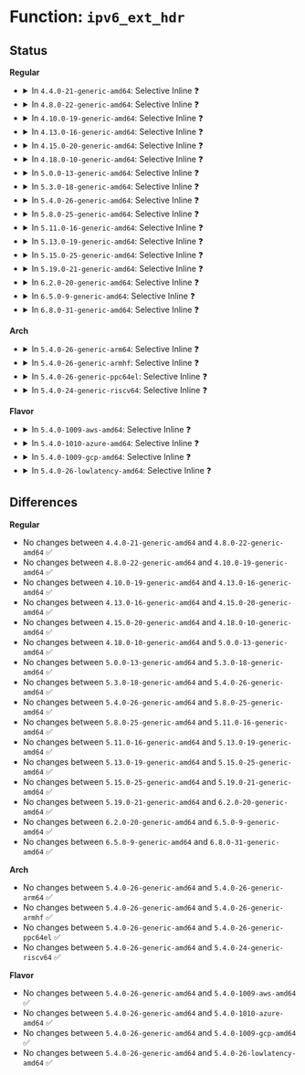 # Function: <code>ipv6_ext_hdr</code>

## Status
<b>Regular</b>
<ul>
<li>
<details>
<summary>In <code>4.4.0-21-generic-amd64</code>: Selective Inline ❓</summary>

```c
bool ipv6_ext_hdr(u8 nexthdr)
```

```json
{
  "name": "ipv6_ext_hdr",
  "collision_type": "Unique Global",
  "inline_type": "Selective",
  "funcs": [
    {
      "addr": 18446744071587232448,
      "name": "ipv6_ext_hdr",
      "external": true,
      "loc": "net/ipv6/exthdrs_core.c:12",
      "file": "net/ipv6/exthdrs_core.c",
      "inline": "not declared, inlined",
      "caller_inline": [
        "net/ipv6/exthdrs_core.c:ipv6_skip_exthdr",
        "net/ipv6/exthdrs_core.c:ipv6_find_hdr",
        "net/ipv6/exthdrs_core.c:ipv6_find_hdr"
      ],
      "caller_func": [
        "net/ipv6/ip6_output.c:ip6_forward",
        "net/ipv6/ip6_input.c:ip6_mc_input",
        "net/ipv6/icmp.c:icmpv6_notify"
      ]
    }
  ],
  "symbols": [
    {
      "addr": 18446744071587232448,
      "name": "ipv6_ext_hdr",
      "section": ".text",
      "bind": "STB_GLOBAL",
      "size": 37
    }
  ]
}
```
</details>
</li>
<li>
<details>
<summary>In <code>4.8.0-22-generic-amd64</code>: Selective Inline ❓</summary>

```c
bool ipv6_ext_hdr(u8 nexthdr)
```

```json
{
  "name": "ipv6_ext_hdr",
  "collision_type": "Unique Global",
  "inline_type": "Selective",
  "funcs": [
    {
      "addr": 18446744071587698460,
      "name": "ipv6_ext_hdr",
      "external": true,
      "loc": "net/ipv6/exthdrs_core.c:12",
      "file": "net/ipv6/exthdrs_core.c",
      "inline": "not declared, inlined",
      "caller_inline": [
        "net/ipv6/exthdrs_core.c:ipv6_find_hdr",
        "net/ipv6/exthdrs_core.c:ipv6_find_hdr",
        "net/ipv6/exthdrs_core.c:ipv6_skip_exthdr"
      ],
      "caller_func": [
        "net/ipv6/ip6_output.c:ip6_forward",
        "net/ipv6/ip6_input.c:ip6_mc_input",
        "net/ipv6/icmp.c:icmpv6_notify"
      ]
    }
  ],
  "symbols": [
    {
      "addr": 18446744071587697008,
      "name": "ipv6_ext_hdr",
      "section": ".text",
      "bind": "STB_GLOBAL",
      "size": 41
    }
  ]
}
```
</details>
</li>
<li>
<details>
<summary>In <code>4.10.0-19-generic-amd64</code>: Selective Inline ❓</summary>

```c
bool ipv6_ext_hdr(u8 nexthdr)
```

```json
{
  "name": "ipv6_ext_hdr",
  "collision_type": "Unique Global",
  "inline_type": "Selective",
  "funcs": [
    {
      "addr": 18446744071587912812,
      "name": "ipv6_ext_hdr",
      "external": true,
      "loc": "net/ipv6/exthdrs_core.c:12",
      "file": "net/ipv6/exthdrs_core.c",
      "inline": "not declared, inlined",
      "caller_inline": [
        "net/ipv6/exthdrs_core.c:ipv6_find_hdr",
        "net/ipv6/exthdrs_core.c:ipv6_find_hdr",
        "net/ipv6/exthdrs_core.c:ipv6_skip_exthdr"
      ],
      "caller_func": [
        "net/ipv6/ip6_output.c:ip6_forward",
        "net/ipv6/ip6_input.c:ip6_mc_input",
        "net/ipv6/icmp.c:icmpv6_notify"
      ]
    }
  ],
  "symbols": [
    {
      "addr": 18446744071587911360,
      "name": "ipv6_ext_hdr",
      "section": ".text",
      "bind": "STB_GLOBAL",
      "size": 41
    }
  ]
}
```
</details>
</li>
<li>
<details>
<summary>In <code>4.13.0-16-generic-amd64</code>: Selective Inline ❓</summary>

```c
bool ipv6_ext_hdr(u8 nexthdr)
```

```json
{
  "name": "ipv6_ext_hdr",
  "collision_type": "Unique Global",
  "inline_type": "Selective",
  "funcs": [
    {
      "addr": 18446744071588071119,
      "name": "ipv6_ext_hdr",
      "external": true,
      "loc": "net/ipv6/exthdrs_core.c:12",
      "file": "net/ipv6/exthdrs_core.c",
      "inline": "not declared, inlined",
      "caller_inline": [
        "net/ipv6/exthdrs_core.c:ipv6_find_hdr",
        "net/ipv6/exthdrs_core.c:ipv6_find_hdr",
        "net/ipv6/exthdrs_core.c:ipv6_skip_exthdr"
      ],
      "caller_func": [
        "net/ipv6/ip6_output.c:ip6_forward",
        "net/ipv6/ip6_input.c:ip6_mc_input",
        "net/ipv6/icmp.c:icmpv6_notify"
      ]
    }
  ],
  "symbols": [
    {
      "addr": 18446744071588069712,
      "name": "ipv6_ext_hdr",
      "section": ".text",
      "bind": "STB_GLOBAL",
      "size": 37
    }
  ]
}
```
</details>
</li>
<li>
<details>
<summary>In <code>4.15.0-20-generic-amd64</code>: Selective Inline ❓</summary>

```c
bool ipv6_ext_hdr(u8 nexthdr)
```

```json
{
  "name": "ipv6_ext_hdr",
  "collision_type": "Unique Global",
  "inline_type": "Selective",
  "funcs": [
    {
      "addr": 18446744071588615295,
      "name": "ipv6_ext_hdr",
      "external": true,
      "loc": "net/ipv6/exthdrs_core.c:12",
      "file": "net/ipv6/exthdrs_core.c",
      "inline": "not declared, inlined",
      "caller_inline": [
        "net/ipv6/exthdrs_core.c:ipv6_find_hdr",
        "net/ipv6/exthdrs_core.c:ipv6_find_hdr",
        "net/ipv6/exthdrs_core.c:ipv6_skip_exthdr"
      ],
      "caller_func": [
        "net/ipv6/ip6_output.c:ip6_forward",
        "net/ipv6/ip6_input.c:ip6_mc_input",
        "net/ipv6/icmp.c:icmpv6_notify"
      ]
    }
  ],
  "symbols": [
    {
      "addr": 18446744071588613888,
      "name": "ipv6_ext_hdr",
      "section": ".text",
      "bind": "STB_GLOBAL",
      "size": 37
    }
  ]
}
```
</details>
</li>
<li>
<details>
<summary>In <code>4.18.0-10-generic-amd64</code>: Selective Inline ❓</summary>

```c
bool ipv6_ext_hdr(u8 nexthdr)
```

```json
{
  "name": "ipv6_ext_hdr",
  "collision_type": "Unique Global",
  "inline_type": "Selective",
  "funcs": [
    {
      "addr": 18446744071588981291,
      "name": "ipv6_ext_hdr",
      "external": true,
      "loc": "net/ipv6/exthdrs_core.c:12",
      "file": "net/ipv6/exthdrs_core.c",
      "inline": "not declared, inlined",
      "caller_inline": [
        "net/ipv6/exthdrs_core.c:ipv6_find_hdr",
        "net/ipv6/exthdrs_core.c:ipv6_find_hdr",
        "net/ipv6/exthdrs_core.c:ipv6_skip_exthdr"
      ],
      "caller_func": [
        "net/ipv6/ip6_output.c:ip6_forward",
        "net/ipv6/ip6_input.c:ip6_mc_input",
        "net/ipv6/icmp.c:icmpv6_notify"
      ]
    }
  ],
  "symbols": [
    {
      "addr": 18446744071588979840,
      "name": "ipv6_ext_hdr",
      "section": ".text",
      "bind": "STB_GLOBAL",
      "size": 37
    }
  ]
}
```
</details>
</li>
<li>
<details>
<summary>In <code>5.0.0-13-generic-amd64</code>: Selective Inline ❓</summary>

```c
bool ipv6_ext_hdr(u8 nexthdr)
```

```json
{
  "name": "ipv6_ext_hdr",
  "collision_type": "Unique Global",
  "inline_type": "Selective",
  "funcs": [
    {
      "addr": 18446744071589205264,
      "name": "ipv6_ext_hdr",
      "external": true,
      "loc": "net/ipv6/exthdrs_core.c:12",
      "file": "net/ipv6/exthdrs_core.c",
      "inline": "not declared, inlined",
      "caller_inline": [
        "net/ipv6/exthdrs_core.c:ipv6_find_hdr",
        "net/ipv6/exthdrs_core.c:ipv6_find_hdr",
        "net/ipv6/exthdrs_core.c:ipv6_skip_exthdr"
      ],
      "caller_func": [
        "net/ipv6/ip6_output.c:ip6_forward",
        "net/ipv6/ip6_input.c:ip6_mc_input",
        "net/ipv6/icmp.c:icmpv6_notify"
      ]
    }
  ],
  "symbols": [
    {
      "addr": 18446744071589203856,
      "name": "ipv6_ext_hdr",
      "section": ".text",
      "bind": "STB_GLOBAL",
      "size": 37
    }
  ]
}
```
</details>
</li>
<li>
<details>
<summary>In <code>5.3.0-18-generic-amd64</code>: Selective Inline ❓</summary>

```c
bool ipv6_ext_hdr(u8 nexthdr)
```

```json
{
  "name": "ipv6_ext_hdr",
  "collision_type": "Unique Global",
  "inline_type": "Selective",
  "funcs": [
    {
      "addr": 18446744071589659321,
      "name": "ipv6_ext_hdr",
      "external": true,
      "loc": "net/ipv6/exthdrs_core.c:13",
      "file": "net/ipv6/exthdrs_core.c",
      "inline": "not declared, inlined",
      "caller_inline": [
        "net/ipv6/exthdrs_core.c:ipv6_find_hdr",
        "net/ipv6/exthdrs_core.c:ipv6_find_hdr",
        "net/ipv6/exthdrs_core.c:ipv6_skip_exthdr"
      ],
      "caller_func": [
        "net/ipv6/ip6_output.c:ip6_forward",
        "net/ipv6/ip6_input.c:ip6_mc_input",
        "net/ipv6/icmp.c:icmpv6_notify"
      ]
    }
  ],
  "symbols": [
    {
      "addr": 18446744071589657920,
      "name": "ipv6_ext_hdr",
      "section": ".text",
      "bind": "STB_GLOBAL",
      "size": 37
    }
  ]
}
```
</details>
</li>
<li>
<details>
<summary>In <code>5.4.0-26-generic-amd64</code>: Selective Inline ❓</summary>

```c
bool ipv6_ext_hdr(u8 nexthdr)
```

```json
{
  "name": "ipv6_ext_hdr",
  "collision_type": "Unique Global",
  "inline_type": "Selective",
  "funcs": [
    {
      "addr": 18446744071589883639,
      "name": "ipv6_ext_hdr",
      "external": true,
      "loc": "net/ipv6/exthdrs_core.c:13",
      "file": "net/ipv6/exthdrs_core.c",
      "inline": "not declared, inlined",
      "caller_inline": [
        "net/ipv6/exthdrs_core.c:ipv6_find_hdr",
        "net/ipv6/exthdrs_core.c:ipv6_find_hdr",
        "net/ipv6/exthdrs_core.c:ipv6_skip_exthdr"
      ],
      "caller_func": [
        "net/ipv6/ip6_output.c:ip6_forward",
        "net/ipv6/ip6_input.c:ip6_mc_input",
        "net/ipv6/icmp.c:icmpv6_notify"
      ]
    }
  ],
  "symbols": [
    {
      "addr": 18446744071589882256,
      "name": "ipv6_ext_hdr",
      "section": ".text",
      "bind": "STB_GLOBAL",
      "size": 37
    }
  ]
}
```
</details>
</li>
<li>
<details>
<summary>In <code>5.8.0-25-generic-amd64</code>: Selective Inline ❓</summary>

```c
bool ipv6_ext_hdr(u8 nexthdr)
```

```json
{
  "name": "ipv6_ext_hdr",
  "collision_type": "Unique Global",
  "inline_type": "Selective",
  "funcs": [
    {
      "addr": 18446744071590912423,
      "name": "ipv6_ext_hdr",
      "external": true,
      "loc": "net/ipv6/exthdrs_core.c:13",
      "file": "net/ipv6/exthdrs_core.c",
      "inline": "not declared, inlined",
      "caller_inline": [
        "net/ipv6/exthdrs_core.c:ipv6_find_hdr",
        "net/ipv6/exthdrs_core.c:ipv6_find_hdr",
        "net/ipv6/exthdrs_core.c:ipv6_skip_exthdr"
      ],
      "caller_func": [
        "net/ipv6/ip6_output.c:ip6_forward_proxy_check",
        "net/ipv6/ip6_input.c:ip6_mc_input",
        "net/ipv6/icmp.c:icmpv6_notify"
      ]
    }
  ],
  "symbols": [
    {
      "addr": 18446744071590911040,
      "name": "ipv6_ext_hdr",
      "section": ".text",
      "bind": "STB_GLOBAL",
      "size": 37
    }
  ]
}
```
</details>
</li>
<li>
<details>
<summary>In <code>5.11.0-16-generic-amd64</code>: Selective Inline ❓</summary>

```c
bool ipv6_ext_hdr(u8 nexthdr)
```

```json
{
  "name": "ipv6_ext_hdr",
  "collision_type": "Unique Global",
  "inline_type": "Selective",
  "funcs": [
    {
      "addr": 18446744071590975639,
      "name": "ipv6_ext_hdr",
      "external": true,
      "loc": "net/ipv6/exthdrs_core.c:13",
      "file": "net/ipv6/exthdrs_core.c",
      "inline": "not declared, inlined",
      "caller_inline": [
        "net/ipv6/exthdrs_core.c:ipv6_find_hdr",
        "net/ipv6/exthdrs_core.c:ipv6_find_hdr",
        "net/ipv6/exthdrs_core.c:ipv6_skip_exthdr"
      ],
      "caller_func": [
        "net/ipv6/ip6_output.c:ip6_forward_proxy_check",
        "net/ipv6/ip6_input.c:ip6_mc_input",
        "net/ipv6/icmp.c:icmpv6_notify"
      ]
    }
  ],
  "symbols": [
    {
      "addr": 18446744071590974256,
      "name": "ipv6_ext_hdr",
      "section": ".text",
      "bind": "STB_GLOBAL",
      "size": 37
    }
  ]
}
```
</details>
</li>
<li>
<details>
<summary>In <code>5.13.0-19-generic-amd64</code>: Selective Inline ❓</summary>

```c
bool ipv6_ext_hdr(u8 nexthdr)
```

```json
{
  "name": "ipv6_ext_hdr",
  "collision_type": "Unique Global",
  "inline_type": "Selective",
  "funcs": [
    {
      "addr": 18446744071590905136,
      "name": "ipv6_ext_hdr",
      "external": true,
      "loc": "net/ipv6/exthdrs_core.c:13",
      "file": "net/ipv6/exthdrs_core.c",
      "inline": "not declared, inlined",
      "caller_inline": [],
      "caller_func": [
        "net/ipv6/ip6_output.c:ip6_forward",
        "net/ipv6/ip6_input.c:ip6_mc_input",
        "net/ipv6/icmp.c:icmpv6_notify"
      ]
    }
  ],
  "symbols": [
    {
      "addr": 18446744071590905136,
      "name": "ipv6_ext_hdr",
      "section": ".text",
      "bind": "STB_GLOBAL",
      "size": 39
    }
  ]
}
```
</details>
</li>
<li>
<details>
<summary>In <code>5.15.0-25-generic-amd64</code>: Selective Inline ❓</summary>

```c
bool ipv6_ext_hdr(u8 nexthdr)
```

```json
{
  "name": "ipv6_ext_hdr",
  "collision_type": "Unique Global",
  "inline_type": "Selective",
  "funcs": [
    {
      "addr": 18446744071591740752,
      "name": "ipv6_ext_hdr",
      "external": true,
      "loc": "net/ipv6/exthdrs_core.c:13",
      "file": "net/ipv6/exthdrs_core.c",
      "inline": "not declared, inlined",
      "caller_inline": [],
      "caller_func": [
        "net/ipv6/ip6_output.c:ip6_forward",
        "net/ipv6/ip6_input.c:ip6_mc_input",
        "net/ipv6/icmp.c:icmpv6_notify"
      ]
    }
  ],
  "symbols": [
    {
      "addr": 18446744071591740752,
      "name": "ipv6_ext_hdr",
      "section": ".text",
      "bind": "STB_GLOBAL",
      "size": 39
    }
  ]
}
```
</details>
</li>
<li>
<details>
<summary>In <code>5.19.0-21-generic-amd64</code>: Selective Inline ❓</summary>

```c
bool ipv6_ext_hdr(u8 nexthdr)
```

```json
{
  "name": "ipv6_ext_hdr",
  "collision_type": "Unique Global",
  "inline_type": "Selective",
  "funcs": [
    {
      "addr": 18446744071593445616,
      "name": "ipv6_ext_hdr",
      "external": true,
      "loc": "net/ipv6/exthdrs_core.c:13",
      "file": "net/ipv6/exthdrs_core.c",
      "inline": "not declared, inlined",
      "caller_inline": [],
      "caller_func": [
        "net/ipv6/ip6_output.c:ip6_forward",
        "net/ipv6/ip6_input.c:ip6_mc_input",
        "net/ipv6/icmp.c:icmpv6_notify"
      ]
    }
  ],
  "symbols": [
    {
      "addr": 18446744071593445616,
      "name": "ipv6_ext_hdr",
      "section": ".text",
      "bind": "STB_GLOBAL",
      "size": 50
    }
  ]
}
```
</details>
</li>
<li>
<details>
<summary>In <code>6.2.0-20-generic-amd64</code>: Selective Inline ❓</summary>

```c
bool ipv6_ext_hdr(u8 nexthdr)
```

```json
{
  "name": "ipv6_ext_hdr",
  "collision_type": "Unique Global",
  "inline_type": "Selective",
  "funcs": [
    {
      "addr": 18446744071595361968,
      "name": "ipv6_ext_hdr",
      "external": true,
      "loc": "net/ipv6/exthdrs_core.c:13",
      "file": "net/ipv6/exthdrs_core.c",
      "inline": "not declared, inlined",
      "caller_inline": [],
      "caller_func": [
        "net/ipv6/ip6_output.c:ip6_forward",
        "net/ipv6/ip6_input.c:ip6_mc_input",
        "net/ipv6/icmp.c:icmpv6_notify"
      ]
    }
  ],
  "symbols": [
    {
      "addr": 18446744071595361968,
      "name": "ipv6_ext_hdr",
      "section": ".text",
      "bind": "STB_GLOBAL",
      "size": 50
    }
  ]
}
```
</details>
</li>
<li>
<details>
<summary>In <code>6.5.0-9-generic-amd64</code>: Selective Inline ❓</summary>

```c
bool ipv6_ext_hdr(u8 nexthdr)
```

```json
{
  "name": "ipv6_ext_hdr",
  "collision_type": "Unique Global",
  "inline_type": "Selective",
  "funcs": [
    {
      "addr": 18446744071595759152,
      "name": "ipv6_ext_hdr",
      "external": true,
      "loc": "net/ipv6/exthdrs_core.c:13",
      "file": "net/ipv6/exthdrs_core.c",
      "inline": "not declared, inlined",
      "caller_inline": [],
      "caller_func": [
        "net/ipv6/ip6_output.c:ip6_forward",
        "net/ipv6/ip6_input.c:ip6_mc_input",
        "net/ipv6/icmp.c:icmpv6_notify",
        "net/ipv6/seg6_local.c:seg6_pop_srh",
        "net/ipv6/seg6_local.c:seg6_pop_srh"
      ]
    }
  ],
  "symbols": [
    {
      "addr": 18446744071595759152,
      "name": "ipv6_ext_hdr",
      "section": ".text",
      "bind": "STB_GLOBAL",
      "size": 42
    }
  ]
}
```
</details>
</li>
<li>
<details>
<summary>In <code>6.8.0-31-generic-amd64</code>: Selective Inline ❓</summary>

```c
bool ipv6_ext_hdr(u8 nexthdr)
```

```json
{
  "name": "ipv6_ext_hdr",
  "collision_type": "Unique Global",
  "inline_type": "Selective",
  "funcs": [
    {
      "addr": 18446744071596607328,
      "name": "ipv6_ext_hdr",
      "external": true,
      "loc": "net/ipv6/exthdrs_core.c:13",
      "file": "net/ipv6/exthdrs_core.c",
      "inline": "not declared, inlined",
      "caller_inline": [],
      "caller_func": [
        "net/ipv6/ip6_output.c:ip6_forward",
        "net/ipv6/ip6_input.c:ip6_mc_input",
        "net/ipv6/icmp.c:icmpv6_notify",
        "net/ipv6/seg6_local.c:seg6_pop_srh",
        "net/ipv6/seg6_local.c:seg6_pop_srh"
      ]
    }
  ],
  "symbols": [
    {
      "addr": 18446744071596607328,
      "name": "ipv6_ext_hdr",
      "section": ".text",
      "bind": "STB_GLOBAL",
      "size": 42
    }
  ]
}
```
</details>
</li>
</ul>
<b>Arch</b>
<ul>
<li>
<details>
<summary>In <code>5.4.0-26-generic-arm64</code>: Selective Inline ❓</summary>

```c
bool ipv6_ext_hdr(u8 nexthdr)
```

```json
{
  "name": "ipv6_ext_hdr",
  "collision_type": "Unique Global",
  "inline_type": "Selective",
  "funcs": [
    {
      "addr": 18446603336503604588,
      "name": "ipv6_ext_hdr",
      "external": true,
      "loc": "net/ipv6/exthdrs_core.c:13",
      "file": "net/ipv6/exthdrs_core.c",
      "inline": "not declared, inlined",
      "caller_inline": [
        "net/ipv6/exthdrs_core.c:ipv6_find_hdr",
        "net/ipv6/exthdrs_core.c:ipv6_find_hdr",
        "net/ipv6/exthdrs_core.c:ipv6_skip_exthdr"
      ],
      "caller_func": [
        "net/ipv6/ip6_output.c:ip6_forward",
        "net/ipv6/ip6_input.c:ip6_mc_input",
        "net/ipv6/icmp.c:icmpv6_notify"
      ]
    }
  ],
  "symbols": [
    {
      "addr": 18446603336503603128,
      "name": "ipv6_ext_hdr",
      "section": ".text",
      "bind": "STB_GLOBAL",
      "size": 76
    }
  ]
}
```
</details>
</li>
<li>
<details>
<summary>In <code>5.4.0-26-generic-armhf</code>: Selective Inline ❓</summary>

```c
bool ipv6_ext_hdr(u8 nexthdr)
```

```json
{
  "name": "ipv6_ext_hdr",
  "collision_type": "Unique Global",
  "inline_type": "Selective",
  "funcs": [
    {
      "addr": 3236249380,
      "name": "ipv6_ext_hdr",
      "external": true,
      "loc": "net/ipv6/exthdrs_core.c:13",
      "file": "net/ipv6/exthdrs_core.c",
      "inline": "not declared, inlined",
      "caller_inline": [
        "net/ipv6/exthdrs_core.c:ipv6_find_hdr",
        "net/ipv6/exthdrs_core.c:ipv6_find_hdr",
        "net/ipv6/exthdrs_core.c:ipv6_skip_exthdr"
      ],
      "caller_func": [
        "net/ipv6/ip6_output.c:ip6_forward",
        "net/ipv6/ip6_input.c:ip6_mc_input",
        "net/ipv6/icmp.c:icmpv6_notify"
      ]
    }
  ],
  "symbols": [
    {
      "addr": 3236247896,
      "name": "ipv6_ext_hdr",
      "section": ".text",
      "bind": "STB_GLOBAL",
      "size": 64
    }
  ]
}
```
</details>
</li>
<li>
<details>
<summary>In <code>5.4.0-26-generic-ppc64el</code>: Selective Inline ❓</summary>

```c
bool ipv6_ext_hdr(u8 nexthdr)
```

```json
{
  "name": "ipv6_ext_hdr",
  "collision_type": "Unique Global",
  "inline_type": "Selective",
  "funcs": [
    {
      "addr": 13835058055297416568,
      "name": "ipv6_ext_hdr",
      "external": true,
      "loc": "net/ipv6/exthdrs_core.c:13",
      "file": "net/ipv6/exthdrs_core.c",
      "inline": "not declared, inlined",
      "caller_inline": [
        "net/ipv6/exthdrs_core.c:ipv6_find_hdr",
        "net/ipv6/exthdrs_core.c:ipv6_find_hdr",
        "net/ipv6/exthdrs_core.c:ipv6_skip_exthdr"
      ],
      "caller_func": [
        "net/ipv6/ip6_output.c:ip6_forward",
        "net/ipv6/ip6_input.c:ip6_mc_input",
        "net/ipv6/icmp.c:icmpv6_notify"
      ]
    }
  ],
  "symbols": [
    {
      "addr": 13835058055297414688,
      "name": "ipv6_ext_hdr",
      "section": ".text",
      "bind": "STB_GLOBAL",
      "size": 56
    }
  ]
}
```
</details>
</li>
<li>
<details>
<summary>In <code>5.4.0-24-generic-riscv64</code>: Selective Inline ❓</summary>

```c
bool ipv6_ext_hdr(u8 nexthdr)
```

```json
{
  "name": "ipv6_ext_hdr",
  "collision_type": "Unique Global",
  "inline_type": "Selective",
  "funcs": [
    {
      "addr": 18446743936279556682,
      "name": "ipv6_ext_hdr",
      "external": true,
      "loc": "net/ipv6/exthdrs_core.c:13",
      "file": "net/ipv6/exthdrs_core.c",
      "inline": "not declared, inlined",
      "caller_inline": [
        "net/ipv6/exthdrs_core.c:ipv6_find_hdr",
        "net/ipv6/exthdrs_core.c:ipv6_find_hdr",
        "net/ipv6/exthdrs_core.c:ipv6_skip_exthdr"
      ],
      "caller_func": [
        "net/ipv6/ip6_output.c:ip6_forward",
        "net/ipv6/ip6_input.c:ip6_mc_input",
        "net/ipv6/icmp.c:icmpv6_notify"
      ]
    }
  ],
  "symbols": [
    {
      "addr": 18446743936279555512,
      "name": "ipv6_ext_hdr",
      "section": ".text",
      "bind": "STB_GLOBAL",
      "size": 56
    }
  ]
}
```
</details>
</li>
</ul>
<b>Flavor</b>
<ul>
<li>
<details>
<summary>In <code>5.4.0-1009-aws-amd64</code>: Selective Inline ❓</summary>

```c
bool ipv6_ext_hdr(u8 nexthdr)
```

```json
{
  "name": "ipv6_ext_hdr",
  "collision_type": "Unique Global",
  "inline_type": "Selective",
  "funcs": [
    {
      "addr": 18446744071589488007,
      "name": "ipv6_ext_hdr",
      "external": true,
      "loc": "net/ipv6/exthdrs_core.c:13",
      "file": "net/ipv6/exthdrs_core.c",
      "inline": "not declared, inlined",
      "caller_inline": [
        "net/ipv6/exthdrs_core.c:ipv6_find_hdr",
        "net/ipv6/exthdrs_core.c:ipv6_find_hdr",
        "net/ipv6/exthdrs_core.c:ipv6_skip_exthdr"
      ],
      "caller_func": [
        "net/ipv6/ip6_output.c:ip6_forward",
        "net/ipv6/ip6_input.c:ip6_mc_input",
        "net/ipv6/icmp.c:icmpv6_notify"
      ]
    }
  ],
  "symbols": [
    {
      "addr": 18446744071589486624,
      "name": "ipv6_ext_hdr",
      "section": ".text",
      "bind": "STB_GLOBAL",
      "size": 37
    }
  ]
}
```
</details>
</li>
<li>
<details>
<summary>In <code>5.4.0-1010-azure-amd64</code>: Selective Inline ❓</summary>

```c
bool ipv6_ext_hdr(u8 nexthdr)
```

```json
{
  "name": "ipv6_ext_hdr",
  "collision_type": "Unique Global",
  "inline_type": "Selective",
  "funcs": [
    {
      "addr": 18446744071589212999,
      "name": "ipv6_ext_hdr",
      "external": true,
      "loc": "net/ipv6/exthdrs_core.c:13",
      "file": "net/ipv6/exthdrs_core.c",
      "inline": "not declared, inlined",
      "caller_inline": [
        "net/ipv6/exthdrs_core.c:ipv6_find_hdr",
        "net/ipv6/exthdrs_core.c:ipv6_find_hdr",
        "net/ipv6/exthdrs_core.c:ipv6_skip_exthdr"
      ],
      "caller_func": [
        "net/ipv6/ip6_output.c:ip6_forward",
        "net/ipv6/ip6_input.c:ip6_mc_input",
        "net/ipv6/icmp.c:icmpv6_notify"
      ]
    }
  ],
  "symbols": [
    {
      "addr": 18446744071589211616,
      "name": "ipv6_ext_hdr",
      "section": ".text",
      "bind": "STB_GLOBAL",
      "size": 37
    }
  ]
}
```
</details>
</li>
<li>
<details>
<summary>In <code>5.4.0-1009-gcp-amd64</code>: Selective Inline ❓</summary>

```c
bool ipv6_ext_hdr(u8 nexthdr)
```

```json
{
  "name": "ipv6_ext_hdr",
  "collision_type": "Unique Global",
  "inline_type": "Selective",
  "funcs": [
    {
      "addr": 18446744071589929271,
      "name": "ipv6_ext_hdr",
      "external": true,
      "loc": "net/ipv6/exthdrs_core.c:13",
      "file": "net/ipv6/exthdrs_core.c",
      "inline": "not declared, inlined",
      "caller_inline": [
        "net/ipv6/exthdrs_core.c:ipv6_find_hdr",
        "net/ipv6/exthdrs_core.c:ipv6_find_hdr",
        "net/ipv6/exthdrs_core.c:ipv6_skip_exthdr"
      ],
      "caller_func": [
        "net/ipv6/ip6_output.c:ip6_forward",
        "net/ipv6/ip6_input.c:ip6_mc_input",
        "net/ipv6/icmp.c:icmpv6_notify",
        "net/ipv6/netfilter/nf_conntrack_reasm.c:nf_ct_frag6_gather"
      ]
    }
  ],
  "symbols": [
    {
      "addr": 18446744071589927888,
      "name": "ipv6_ext_hdr",
      "section": ".text",
      "bind": "STB_GLOBAL",
      "size": 37
    }
  ]
}
```
</details>
</li>
<li>
<details>
<summary>In <code>5.4.0-26-lowlatency-amd64</code>: Selective Inline ❓</summary>

```c
bool ipv6_ext_hdr(u8 nexthdr)
```

```json
{
  "name": "ipv6_ext_hdr",
  "collision_type": "Unique Global",
  "inline_type": "Selective",
  "funcs": [
    {
      "addr": 18446744071589978599,
      "name": "ipv6_ext_hdr",
      "external": true,
      "loc": "net/ipv6/exthdrs_core.c:13",
      "file": "net/ipv6/exthdrs_core.c",
      "inline": "not declared, inlined",
      "caller_inline": [
        "net/ipv6/exthdrs_core.c:ipv6_find_hdr",
        "net/ipv6/exthdrs_core.c:ipv6_find_hdr",
        "net/ipv6/exthdrs_core.c:ipv6_skip_exthdr"
      ],
      "caller_func": [
        "net/ipv6/ip6_output.c:ip6_forward",
        "net/ipv6/ip6_input.c:ip6_mc_input",
        "net/ipv6/icmp.c:icmpv6_notify"
      ]
    }
  ],
  "symbols": [
    {
      "addr": 18446744071589977216,
      "name": "ipv6_ext_hdr",
      "section": ".text",
      "bind": "STB_GLOBAL",
      "size": 37
    }
  ]
}
```
</details>
</li>
</ul>

## Differences
<b>Regular</b>
<ul>
<li>
No changes between <code>4.4.0-21-generic-amd64</code> and <code>4.8.0-22-generic-amd64</code> ✅
</li>
<li>
No changes between <code>4.8.0-22-generic-amd64</code> and <code>4.10.0-19-generic-amd64</code> ✅
</li>
<li>
No changes between <code>4.10.0-19-generic-amd64</code> and <code>4.13.0-16-generic-amd64</code> ✅
</li>
<li>
No changes between <code>4.13.0-16-generic-amd64</code> and <code>4.15.0-20-generic-amd64</code> ✅
</li>
<li>
No changes between <code>4.15.0-20-generic-amd64</code> and <code>4.18.0-10-generic-amd64</code> ✅
</li>
<li>
No changes between <code>4.18.0-10-generic-amd64</code> and <code>5.0.0-13-generic-amd64</code> ✅
</li>
<li>
No changes between <code>5.0.0-13-generic-amd64</code> and <code>5.3.0-18-generic-amd64</code> ✅
</li>
<li>
No changes between <code>5.3.0-18-generic-amd64</code> and <code>5.4.0-26-generic-amd64</code> ✅
</li>
<li>
No changes between <code>5.4.0-26-generic-amd64</code> and <code>5.8.0-25-generic-amd64</code> ✅
</li>
<li>
No changes between <code>5.8.0-25-generic-amd64</code> and <code>5.11.0-16-generic-amd64</code> ✅
</li>
<li>
No changes between <code>5.11.0-16-generic-amd64</code> and <code>5.13.0-19-generic-amd64</code> ✅
</li>
<li>
No changes between <code>5.13.0-19-generic-amd64</code> and <code>5.15.0-25-generic-amd64</code> ✅
</li>
<li>
No changes between <code>5.15.0-25-generic-amd64</code> and <code>5.19.0-21-generic-amd64</code> ✅
</li>
<li>
No changes between <code>5.19.0-21-generic-amd64</code> and <code>6.2.0-20-generic-amd64</code> ✅
</li>
<li>
No changes between <code>6.2.0-20-generic-amd64</code> and <code>6.5.0-9-generic-amd64</code> ✅
</li>
<li>
No changes between <code>6.5.0-9-generic-amd64</code> and <code>6.8.0-31-generic-amd64</code> ✅
</li>
</ul>
<b>Arch</b>
<ul>
<li>
No changes between <code>5.4.0-26-generic-amd64</code> and <code>5.4.0-26-generic-arm64</code> ✅
</li>
<li>
No changes between <code>5.4.0-26-generic-amd64</code> and <code>5.4.0-26-generic-armhf</code> ✅
</li>
<li>
No changes between <code>5.4.0-26-generic-amd64</code> and <code>5.4.0-26-generic-ppc64el</code> ✅
</li>
<li>
No changes between <code>5.4.0-26-generic-amd64</code> and <code>5.4.0-24-generic-riscv64</code> ✅
</li>
</ul>
<b>Flavor</b>
<ul>
<li>
No changes between <code>5.4.0-26-generic-amd64</code> and <code>5.4.0-1009-aws-amd64</code> ✅
</li>
<li>
No changes between <code>5.4.0-26-generic-amd64</code> and <code>5.4.0-1010-azure-amd64</code> ✅
</li>
<li>
No changes between <code>5.4.0-26-generic-amd64</code> and <code>5.4.0-1009-gcp-amd64</code> ✅
</li>
<li>
No changes between <code>5.4.0-26-generic-amd64</code> and <code>5.4.0-26-lowlatency-amd64</code> ✅
</li>
</ul>
